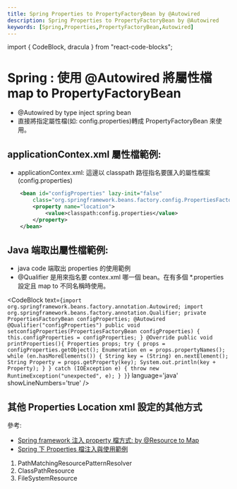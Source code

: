 ```yaml
---
title: Spring Properties to PropertyFactoryBean by @Autowired
description: Spring Properties to PropertyFactoryBean by @Autowired
keywords: [Spring,Properties,PropertyFactoryBean,Autowired]
---
```

import { CodeBlock, dracula  } from "react-code-blocks";

# Spring : 使用 @Autowired 將屬性檔 map to PropertyFactoryBean

* @Autowired by type inject spring bean
* 直接將指定屬性檔(如: config.properties)轉成 PropertyFactoryBean 來使用。

## applicationContex.xml 屬性檔範例: 

* applicationContex.xml: 這邊以 classpath 路徑指名要匯入的屬性檔案(config.properties)

```xml
    <bean id="configProperties" lazy-init="false"
        class="org.springframework.beans.factory.config.PropertiesFactoryBean">
        <property name="location">
            <value>classpath:config.properties</value>
        </property>
    </bean>
```    
 

## Java 端取出屬性檔範例: 
* java code 端取出 properties 的使用範例
* @Qualifier 是用來指名要 contex.xml 哪一個 bean。在有多個 *.properties 設定且 map to 不同名稱時使用。

<CodeBlock text={`
import org.springframework.beans.factory.annotation.Autowired;
import org.springframework.beans.factory.annotation.Qualifier;
    private PropertiesFactoryBean configProperties;
    @Autowired
    @Qualifier("configProperties")
    public void setconfigProperties(PropertiesFactoryBean configProperties) {
        this.configProperties = configProperties;
    }
    @Override
    public void printProperties(){
        Properties props;
        try {
            props = configProperties.getObject();
	        Enumeration en = props.propertyNames();
	        while (en.hasMoreElements()) {
	            String key = (String) en.nextElement();
	            String Property = props.getProperty(key);
	            System.out.println(key + Property);
	        }
	        } catch (IOException e) {
	            throw new RuntimeException("unexpected", e);
	        }
    }
    `}
      language='java'
      showLineNumbers='true'
      />     

## 其他 Properties Location xml 設定的其他方式
參考: 
   * [Spring framework 注入 property 檔方式: by @Resource to Map](./Spring_Property_inject_AtResource_to_Map)
   * [Spring 下 Properties 檔注入與使用範例](./Spring_List_Proerties)

1. PathMatchingResourcePatternResolver
1. ClassPathResource
1. FileSystemResource
<br/>        
